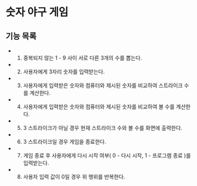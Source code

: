 # 숫자 야구 게임
## 기능 목록
 - 1. 중복되지 않는 1 - 9 사이 서로 다른 3개의 수를 뽑는다.
 - 2. 사용자에게 3자리 숫자를 입력받는다. 
 - 3. 사용자에게 입력받은 숫자와 컴퓨터와 제시된 숫자를 비교하여 스트라이크 수를 계산한다.
 - 4. 사용자에게 입력받은 숫자와 컴퓨터와 제시된 숫자를 비교하여 볼 수를 계산한다.
 - 5. 3 스트라이크가 아닐 경우 현재 스트라이크 수와 볼 수를 화면에 출력한다.
 - 6. 3 스트라이크일 경우 게임을 종료한다.
 - 7. 게임 종료 후 사용자에게 다시 시작 여부( 0 - 다시 시작, 1 - 프로그램 종료 )를 입력받는다.
 - 8. 사용자 입력 값이 0일 경우 위 행위를 반복한다. 